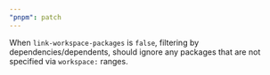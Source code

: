 ```yaml
---
"pnpm": patch
---
```


When `link-workspace-packages` is `false`, filtering by dependencies/dependents, should ignore any packages that are not specified via `workspace:` ranges.
